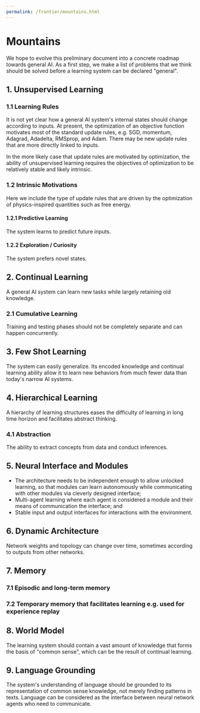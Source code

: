 ```yaml
---
permalink: /frontier/mountains.html
---
```

# Mountains

We hope to evolve this preliminary document into a concrete roadmap towards general AI. As a first step, we make a list of problems that we think should be solved before a learning system can be declared "general".

## 1. Unsupervised Learning

### 1.1 Learning Rules

It is not yet clear how a general AI system's internal states should change according to inputs. At present, the optimization of an objective function motivates most of the standard update rules, e.g. SGD, momentum, Adagrad, Adadelta, RMSprop, and Adam. There may be new update rules that are more directly linked to inputs.

In the more likely case that update rules are motivated by optimization, the ability of unsupervised learning requires the objectives of optimization to be relatively stable and likely intrinsic.

### 1.2 Intrinsic Motivations

Here we include the type of update rules that are driven by the optimization of physics-inspired quantities such as free energy.

#### 1.2.1 Predictive Learning

The system learns to predict future inputs.

#### 1.2.2 Exploration / Curiosity

The system prefers novel states.

## 2. Continual Learning

A general AI system can learn new tasks while largely retaining old knowledge.

### 2.1 Cumulative Learning

Training and testing phases should not be completely separate and can happen concurrently. 

## 3. Few Shot Learning

The system can easily generalize. Its encoded knowledge and continual learning ability allow it to learn new behaviors from much fewer data than today's narrow AI systems.

## 4. Hierarchical Learning

A hierarchy of learning structures eases the difficulty of learning in long time horizon and facilitates abstract thinking.

### 4.1 Abstraction

The ability to extract concepts from data and conduct inferences.

## 5. Neural Interface and Modules

* The architecture needs to be independent enough to allow unlocked learning, so that modules can learn autonomously while communicating with other modules via cleverly designed interface;
* Multi-agent learning where each agent is considered a module and their means of communication the interface; and
* Stable input and output interfaces for interactions with the environment.

## 6. Dynamic Architecture

Network weights and topology can change over time, sometimes according to outputs from other networks.

## 7. Memory

### 7.1 Episodic and long-term memory

### 7.2 Temporary memory that facilitates learning e.g. used for experience replay

## 8. World Model

The learning system should contain a vast amount of knowledge that forms the basis of "common sense", which can be the result of continual learning.

## 9. Language Grounding

The system's understanding of language should be grounded to its representation of common sense knowledge, not merely finding patterns in texts. Language can be considered as the interface between neural network agents who need to communicate.
